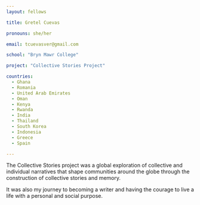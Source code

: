 ```yaml
---
layout: fellows

title: Gretel Cuevas

pronouns: she/her

email: tcuevasver@gmail.com

school: "Bryn Mawr College"

project: "Collective Stories Project"

countries:
  - Ghana
  - Romania
  - United Arab Emirates
  - Oman
  - Kenya
  - Rwanda
  - India
  - Thailand
  - South Korea
  - Indonesia
  - Greece
  - Spain

---
```


The Collective Stories project was a global exploration of collective and individual narratives that shape communities around the globe through the construction of collective stories and memory.

It was also my journey to becoming a writer and having the courage to live a life with a personal and social purpose.